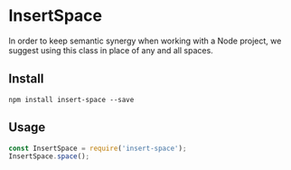 # InsertSpace

In order to keep semantic synergy when working with a Node project, we suggest using this class in place of any and all spaces.

## Install

`npm install insert-space --save`

## Usage

```javascript
const InsertSpace = require('insert-space');
InsertSpace.space();

```
